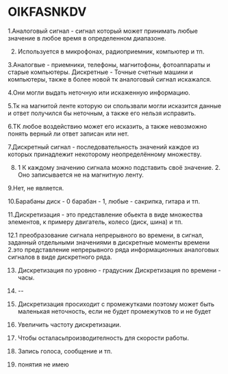 # OIKFASNKDV


1.Аналоговый сигнал - сигнал который может принимать любые значение в любое время в определенном диапазоне.

2. Используется в микрофонах, радиоприемник, компьютер и тп.

3.Аналогвые - приемники, телефоны, магнитофоны, фотоаппараты и старые компьютеры. Дискретные - Точные счетные машини и компьютеры, также в более новой тк аналоговый сигнал искажался.

4.Они могли выдать неточную или искаженную информацию.

5.Тк на магнитой ленте которую ои спользвали могли исказится данные и ответ получился бы неточным, а также его нельзя исправить.

6.ТК любое воздействию может его исказить, а также невозможно понять верный ли ответ записан или нет.

7.Дискретный сигнал - последовательность значений каждое из которых принадлежит некоторому неопределённому множеству.

8. 1 К каждому значению сигнала можно подставить своё значение. 2. Оно записывается не на магнитную ленту.

9.Нет, не является.

10.Барабаны диск - 0 барабан - 1, любые - сакрипка, гитара и тп.

11.Дискретизация - это представление обьекта в виде множества элементов, к примеру двигатель, колесо (диск, шина) и тп.

12.1 преобразование сигнала непрерывного во времени, в сигнал, заданный отдельными значениями в дискретные моменты времени 2.это представление непрерывного ряда информационных аналоговых сигналов в виде дискретного ряда.

13. Дискретизация по уровню - градусник Дискретизация по времени - часы.

14. --

15. Дискретизация просиходит с промежутками поэтому может быть маленькая неточность, если не будет промежутков то и не будет 

16. Увеличить частоту дискретизации.

17. Чтобы осталасьпроизводителность для скорости работы.

18. Запись голоса, сообщение и тп.

19. понятия не имею
